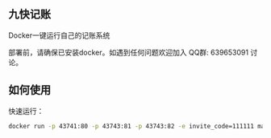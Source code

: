 ## 九快记账

Docker一键运行自己的记账系统

部署前，请确保已安装docker。如遇到任何问题欢迎加入 QQ群: 639653091 讨论。

## 如何使用

快速运行：

```sh
docker run -p 43741:80 -p 43743:81 -p 43743:82 -e invite_code=111111 markliu2018/moneywhere-all:latest
```
